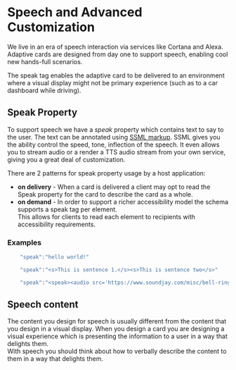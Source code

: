 # Speech and Advanced Customization
We live in an era of speech interaction via services like Cortana and Alexa.  Adaptive cards are designed from day one
to support speech, enabling cool new hands-full scenarios.

The speak tag enables the adaptive card to be delivered to an environment where a visual display  might not be primary experience (such as to a car dashboard while driving). 

## Speak Property
To support speech we have a *speak* property which contains text to say to the user. The  text can be annotated using 
[SSML markup](https://msdn.microsoft.com/en-us/library/office/hh361578(v=office.14).aspx). SSML gives you the ability
control the speed, tone, inflection of the speech.  It even allows you to stream audio or a render a TTS audio stream
from your own service, giving you a great deal of customization.

There are 2 patterns for speak property usage by a host application:
* **on delivery** - When a card is delivered a client may opt to read the Speak property for the card to describe the card as a whole.
* **on demand** - In order to support a richer accessibility model the schema supports a speak tag per element.  
This allows for clients to read each element to recipients with accessibility requirements.

### Examples

```javascript
    "speak":"hello world!"

    "speak":"<s>This is sentence 1.</s><s>This is sentence two</s>"

    "speak":"<speak><audio src='https://www.soundjay.com/misc/bell-ringing-04.mp3'/><s>Time to wake up!</s></speak>"

```

## Speech content
The content you design for speech is usually different from the content that you design in a visual display. When you design
a card you are designing a visual experience which is presenting the information to a user in a way that delights them.  
With speech you should think about how to verbally describe the content to them in a way that delights them.  
